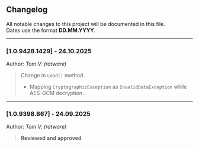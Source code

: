 ﻿## Changelog

All notable changes to this project will be documented in this file.  
Dates use the format **DD.MM.YYYY**.

---

### [1.0.9428.1429] - 24.10.2025  
Author: *Tom V. (ratware)*
>Change in `Load()` method.  
>- Mapping `CryptographicException` as `InvalidDataException` while AES-GCM decryption.

---

### [1.0.9398.867] - 24.09.2025
Author: *Tom V. (ratware)*  
>**Reviewed and approved**